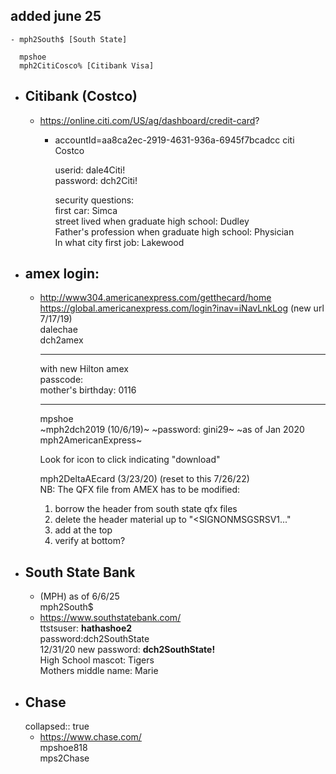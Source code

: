 ## added june 25
	- mph2South$ [South State]
	  
	  mpshoe  
	  mph2CitiCosco% [Citibank Visa]
- ## Citibank (Costco)
	- https://online.citi.com/US/ag/dashboard/credit-card?
		- accountId=aa8ca2ec-2919-4631-936a-6945f7bcadcc citi Costco  
		  
		  userid: dale4Citi!  
		  password: dch2Citi!  
		  
		  security questions:  
		  first car: Simca  
		  street lived when graduate high school: Dudley  
		  Father's profession when graduate high school: Physician  
		  In what city first job: Lakewood
- ## amex login:
	- http://www304.americanexpress.com/getthecard/home  
	  https://global.americanexpress.com/login?inav=iNavLnkLog (new url 7/17/19)  
	  dalechae  
	  dch2amex  
	  
	  ---
	  with new Hilton amex  
	  passcode:  
	  mother's birthday: 0116
	  
	  ---
	  mpshoe  
	  ~mph2dch2019 (10/6/19)~
	  ~password: gini29~
	  ~as of Jan 2020 mph2AmericanExpress~
	  
	  Look for icon to click indicating "download"  
	  
	  mph2DeltaAEcard (3/23/20) (reset to this 7/26/22)  
	  NB: The QFX file from AMEX has to be modified:  
	  
	  1. borrow the header from south state qfx files
	  2. delete the header material up to "<SIGNONMSGSRSV1..."
	  3. add <QFX> at the top
	  4. verify </QFX> at bottom?
- ## South State Bank
	- (MPH) as of 6/6/25  
	  mph2South$
	- https://www.southstatebank.com/  
	  ttstsuser: **hathashoe2**  
	  password:dch2SouthState  
	  12/31/20 new password: **dch2SouthState!**  
	  High School mascot: Tigers  
	  Mothers middle name: Marie
- ## Chase
  collapsed:: true
	- https://www.chase.com/  
	  mpshoe818  
	  mps2Chase